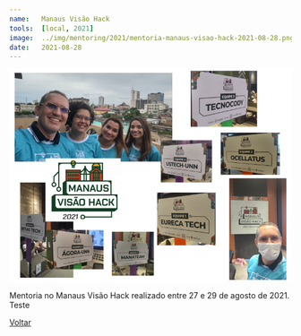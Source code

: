 ```yaml
---
name:  	Manaus Visão Hack
tools: 	[local, 2021]
image: 	../img/mentoring/2021/mentoria-manaus-visao-hack-2021-08-28.png
date:   2021-08-28
---
```


![](../img/mentoring/2021/mentoria-manaus-visao-hack-2021-08-28.png)

Mentoria no Manaus Visão Hack realizado entre 27 e 29 de agosto de 2021.
Teste

<p class="text-center">
	<a class="btn btn-outline-primary mt-1" href="{{ site.baseurl }}/projects/">Voltar</a>
</p>